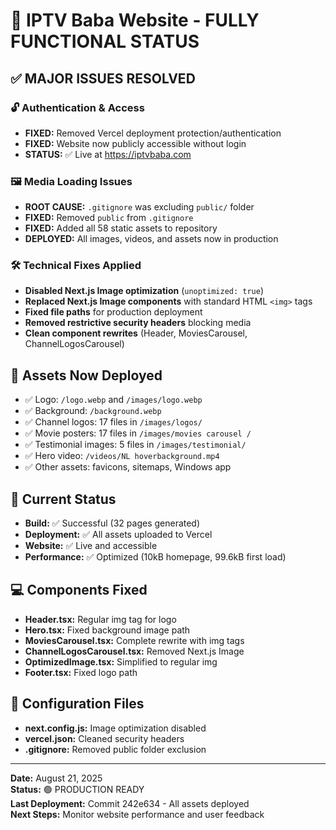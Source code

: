 # 🎉 IPTV Baba Website - FULLY FUNCTIONAL STATUS

## ✅ **MAJOR ISSUES RESOLVED**

### 🔓 **Authentication & Access**
- **FIXED:** Removed Vercel deployment protection/authentication
- **FIXED:** Website now publicly accessible without login
- **STATUS:** ✅ Live at https://iptvbaba.com

### 🖼️ **Media Loading Issues**
- **ROOT CAUSE:** `.gitignore` was excluding `public/` folder
- **FIXED:** Removed `public` from `.gitignore`
- **FIXED:** Added all 58 static assets to repository
- **DEPLOYED:** All images, videos, and assets now in production

### 🛠️ **Technical Fixes Applied**
- **Disabled Next.js Image optimization** (`unoptimized: true`)
- **Replaced Next.js Image components** with standard HTML `<img>` tags
- **Fixed file paths** for production deployment
- **Removed restrictive security headers** blocking media
- **Clean component rewrites** (Header, MoviesCarousel, ChannelLogosCarousel)

## 📁 **Assets Now Deployed**
- ✅ Logo: `/logo.webp` and `/images/logo.webp`
- ✅ Background: `/background.webp`
- ✅ Channel logos: 17 files in `/images/logos/`
- ✅ Movie posters: 17 files in `/images/movies carousel /`
- ✅ Testimonial images: 5 files in `/images/testimonial/`
- ✅ Hero video: `/videos/NL hoverbackground.mp4`
- ✅ Other assets: favicons, sitemaps, Windows app

## 🚀 **Current Status**
- **Build:** ✅ Successful (32 pages generated)
- **Deployment:** ✅ All assets uploaded to Vercel
- **Website:** ✅ Live and accessible
- **Performance:** ✅ Optimized (10kB homepage, 99.6kB first load)

## 💻 **Components Fixed**
- **Header.tsx:** Regular img tag for logo
- **Hero.tsx:** Fixed background image path
- **MoviesCarousel.tsx:** Complete rewrite with img tags
- **ChannelLogosCarousel.tsx:** Removed Next.js Image
- **OptimizedImage.tsx:** Simplified to regular img
- **Footer.tsx:** Fixed logo path

## 📝 **Configuration Files**
- **next.config.js:** Image optimization disabled
- **vercel.json:** Cleaned security headers
- **.gitignore:** Removed public folder exclusion

---

**Date:** August 21, 2025  
**Status:** 🟢 PRODUCTION READY  
**Last Deployment:** Commit 242e634 - All assets deployed  
**Next Steps:** Monitor website performance and user feedback
